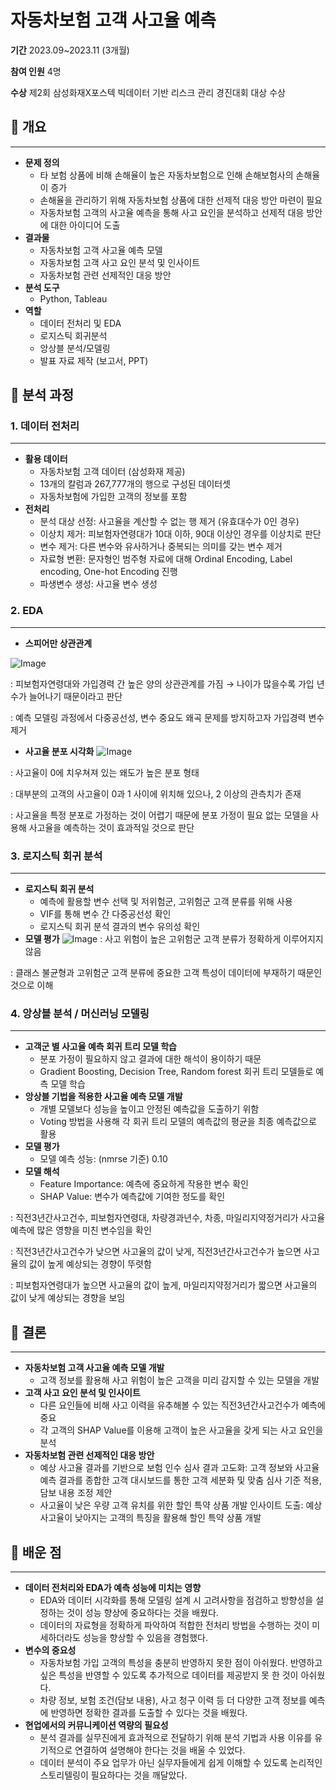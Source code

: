 # 자동차보험 고객 사고율 예측

**기간** 2023.09~2023.11 (3개월)

**참여 인원** 4명

**수상** 제2회 삼성화재X포스텍 빅데이터 기반 리스크 관리 경진대회 대상 수상

## 📌 개요

---

- **문제 정의**
    - 타 보험 상품에 비해 손해율이 높은 자동차보험으로 인해 손해보험사의 손해율이 증가
    - 손해율을 관리하기 위해 자동차보험 상품에 대한 선제적 대응 방안 마련이 필요
    - 자동차보험 고객의 사고율 예측을 통해 사고 요인을 분석하고 선제적 대응 방안에 대한 아이디어 도출
- **결과물**
    - 자동차보험 고객 사고율 예측 모델
    - 자동차보험 고객 사고 요인 분석 및 인사이트
    - 자동차보험 관련 선제적인 대응 방안
- **분석 도구**
    - Python, Tableau
- **역할**
    - 데이터 전처리 및 EDA
    - 로지스틱 회귀분석
    - 앙상블 분석/모델링
    - 발표 자료 제작 (보고서, PPT)

## 📌 분석 과정

### 1. 데이터 전처리

---

- **활용 데이터**
    - 자동차보험 고객 데이터 (삼성화재 제공)
    - 13개의 칼럼과 267,777개의 행으로 구성된 데이터셋
    - 자동차보험에 가입한 고객의 정보를 포함
- **전처리**
    - 분석 대상 선정: 사고율을 계산할 수 없는 행 제거 (유효대수가 0인 경우)
    - 이상치 제거: 피보험자연령대가 10대 이하, 90대 이상인 경우를 이상치로 판단
    - 변수 제거: 다른 변수와 유사하거나 중복되는 의미를 갖는 변수 제거
    - 자료형 변환: 문자형인 범주형 자료에 대해 Ordinal Encoding, Label encoding, One-hot Encoding 진행
    - 파생변수 생성: 사고율 변수 생성

### 2. EDA

---

- **스피어만 상관관계**

![Image](https://github.com/user-attachments/assets/74b0238d-6908-4784-ba31-2ddf9cb46f5e)

: 피보험자연령대와 가입경력 간 높은 양의 상관관계를 가짐 → 나이가 많을수록 가입 년수가 늘어나기 때문이라고 판단

: 예측 모델링 과정에서 다중공선성, 변수 중요도 왜곡 문제를 방지하고자 가입경력 변수 제거

- **사고율 분포 시각화**
![Image](https://github.com/user-attachments/assets/fe3da506-b7c4-43b0-87d6-4dcfc0e28711)

: 사고율이 0에 치우쳐져 있는 왜도가 높은 분포 형태

: 대부분의 고객의 사고율이 0과 1 사이에 위치해 있으나, 2 이상의 관측치가 존재 

: 사고율을 특정 분포로 가정하는 것이 어렵기 때문에 분포 가정이 필요 없는 모델을 사용해 사고율을 예측하는 것이 효과적일 것으로 판단

### 3. 로지스틱 회귀 분석

---

- **로지스틱 회귀 분석**
    - 예측에 활용할 변수 선택 및 저위험군, 고위험군 고객 분류를 위해 사용
    - VIF를 통해 변수 간 다중공선성 확인
    - 로지스틱 회귀 분석 결과의 변수 유의성 확인
- **모델 평가**
![Image](https://github.com/user-attachments/assets/23b82ed3-c401-4726-9533-d030a8c91240)
: 사고 위험이 높은 고위험군 고객 분류가 정확하게 이루어지지 않음

: 클래스 불균형과 고위험군 고객 분류에 중요한 고객 특성이 데이터에 부재하기 때문인 것으로 이해

### 4. 앙상블 분석 / 머신러닝 모델링

---

- **고객군 별 사고율 예측 회귀 트리 모델 학습**
    - 분포 가정이 필요하지 않고 결과에 대한 해석이 용이하기 때문
    - Gradient Boosting, Decision Tree, Random forest 회귀 트리 모델들로 예측 모델 학습
- **앙상블 기법을 적용한 사고율 예측 모델 개발**
    - 개별 모델보다 성능을 높이고 안정된 예측값을 도출하기 위함
    - Voting 방법을 사용해 각 회귀 트리 모델의 예측값의 평균을 최종 예측값으로 활용
- **모델 평가**
    - 모델 예측 성능: (nmrse 기준) 0.10
- **모델 해석**
    - Feature Importance: 예측에 중요하게 작용한 변수 확인
    - SHAP Value: 변수가 예측값에 기여한 정도를 확인


: 직전3년간사고건수, 피보험자연령대, 차량경과년수, 차종, 마일리지약정거리가 사고율 예측에 많은 영향을 미친 변수임을 확인

: 직전3년간사고건수가 낮으면 사고율의 값이 낮게, 직전3년간사고건수가 높으면 사고율의 값이 높게 예상되는 경향이 뚜렷함

: 피보험자연령대가 높으면 사고율의 값이 높게, 마일리지약정거리가 짧으면 사고율의 값이 낮게 예상되는 경향을 보임

## 📌 결론

---

- **자동차보험 고객 사고율 예측 모델 개발**
    - 고객 정보를 활용해 사고 위험이 높은 고객을 미리 감지할 수 있는 모델을 개발
- **고객 사고 요인 분석 및 인사이트**
    - 다른 요인들에 비해 사고 이력을 유추해볼 수 있는 직전3년간사고건수가 예측에 중요
    - 각 고객의 SHAP Value를 이용해 고객이 높은 사고율을 갖게 되는 사고 요인을 분석
- **자동차보험 관련 선제적인 대응 방안**
    - 예상 사고율 결과를 기반으로 보험 인수 심사 결과 고도화: 고객 정보와 사고율 예측 결과를 종합한 고객 대시보드를 통한 고객 세분화 및 맞춤 심사 기준 적용, 담보 내용 조정 제안
    - 사고율이 낮은 우량 고객 유치를 위한 할인 특약 상품 개발 인사이트 도출: 예상 사고율이 낮아지는 고객의 특징을 활용해 할인 특약 상품 개발

## 📌 배운 점

---

- **데이터 전처리와 EDA가 예측 성능에 미치는 영향**
    - EDA와 데이터 시각화를 통해 모델링 설계 시 고려사항을 점검하고 방향성을 설정하는 것이 성능 향상에 중요하다는 것을 배웠다.
    - 데이터의 자료형을 정확하게 파악하여 적합한 전처리 방법을 수행하는 것이 미세하더라도 성능을 향상할 수 있음을 경험했다.
- **변수의 중요성**
    - 자동차보험 가입 고객의 특성을 충분히 반영하지 못한 점이 아쉬웠다. 반영하고 싶은 특성을 반영할 수 있도록 추가적으로 데이터를 제공받지 못 한 것이 아쉬웠다.
    - 차량 정보, 보험 조건(담보 내용), 사고 청구 이력 등 더 다양한 고객 정보를 예측에 반영하면 정확한 결과를 도출할 수 있다는 것을 배웠다.
- **현업에서의 커뮤니케이션 역량의 필요성**
    - 분석 결과를 실무진에게 효과적으로 전달하기 위해 분석 기법과 사용 이유를 유기적으로 연결하여 설명해야 한다는 것을 배울 수 있었다.
    - 데이터 분석이 주요 업무가 아닌 실무자들에게 쉽게 이해할 수 있도록 논리적인 스토리텔링이 필요하다는 것을 깨달았다.
